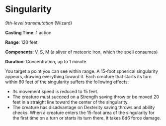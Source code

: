 # Singularity
*9th-level transmutation* (Wizard)

**Casting Time**: 1 action

**Range**: 120 feet

**Components**: V, S, M (a sliver of meteoric iron, which the spell consumes)

**Duration**: Concentration, up to 1 minute.

You target a point you can see within range. A 15-foot spherical singularity appears, drawing everything toward it. Each creature that starts its turn within 60 feet of the singularity suffers the following effects:
* Its movement speed is reduced to 15 feet.
* The creature must succeed on a Strength saving throw or be moved 20 feet in a straight line toward the center of the singularity.
* The creature has disadvantage on Dexterity saving throws and ability checks.
When a creature enters the 15-foot area of the singularity for the first time on a turn or starts its turn there, it takes 8d6 force damage.
